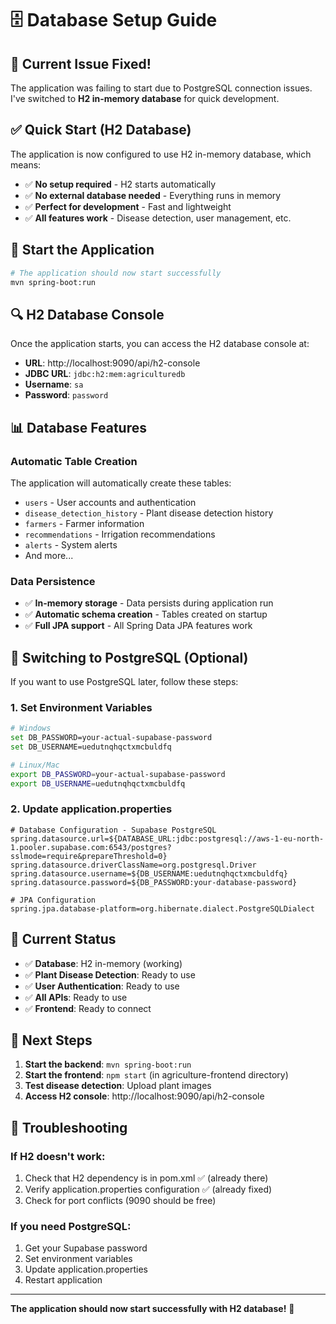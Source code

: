 # 🗄️ Database Setup Guide

## 🚨 Current Issue Fixed!

The application was failing to start due to PostgreSQL connection issues. I've switched to **H2 in-memory database** for quick development.

## ✅ Quick Start (H2 Database)

The application is now configured to use H2 in-memory database, which means:

- ✅ **No setup required** - H2 starts automatically
- ✅ **No external database needed** - Everything runs in memory
- ✅ **Perfect for development** - Fast and lightweight
- ✅ **All features work** - Disease detection, user management, etc.

## 🚀 Start the Application

```bash
# The application should now start successfully
mvn spring-boot:run
```

## 🔍 H2 Database Console

Once the application starts, you can access the H2 database console at:
- **URL**: http://localhost:9090/api/h2-console
- **JDBC URL**: `jdbc:h2:mem:agriculturedb`
- **Username**: `sa`
- **Password**: `password`

## 📊 Database Features

### Automatic Table Creation
The application will automatically create these tables:
- `users` - User accounts and authentication
- `disease_detection_history` - Plant disease detection history
- `farmers` - Farmer information
- `recommendations` - Irrigation recommendations
- `alerts` - System alerts
- And more...

### Data Persistence
- ✅ **In-memory storage** - Data persists during application run
- ✅ **Automatic schema creation** - Tables created on startup
- ✅ **Full JPA support** - All Spring Data JPA features work

## 🔄 Switching to PostgreSQL (Optional)

If you want to use PostgreSQL later, follow these steps:

### 1. Set Environment Variables
```bash
# Windows
set DB_PASSWORD=your-actual-supabase-password
set DB_USERNAME=uedutnqhqctxmcbuldfq

# Linux/Mac
export DB_PASSWORD=your-actual-supabase-password
export DB_USERNAME=uedutnqhqctxmcbuldfq
```

### 2. Update application.properties
```properties
# Database Configuration - Supabase PostgreSQL
spring.datasource.url=${DATABASE_URL:jdbc:postgresql://aws-1-eu-north-1.pooler.supabase.com:6543/postgres?sslmode=require&prepareThreshold=0}
spring.datasource.driverClassName=org.postgresql.Driver
spring.datasource.username=${DB_USERNAME:uedutnqhqctxmcbuldfq}
spring.datasource.password=${DB_PASSWORD:your-database-password}

# JPA Configuration
spring.jpa.database-platform=org.hibernate.dialect.PostgreSQLDialect
```

## 🎯 Current Status

- ✅ **Database**: H2 in-memory (working)
- ✅ **Plant Disease Detection**: Ready to use
- ✅ **User Authentication**: Ready to use
- ✅ **All APIs**: Ready to use
- ✅ **Frontend**: Ready to connect

## 🚀 Next Steps

1. **Start the backend**: `mvn spring-boot:run`
2. **Start the frontend**: `npm start` (in agriculture-frontend directory)
3. **Test disease detection**: Upload plant images
4. **Access H2 console**: http://localhost:9090/api/h2-console

## 🔧 Troubleshooting

### If H2 doesn't work:
1. Check that H2 dependency is in pom.xml ✅ (already there)
2. Verify application.properties configuration ✅ (already fixed)
3. Check for port conflicts (9090 should be free)

### If you need PostgreSQL:
1. Get your Supabase password
2. Set environment variables
3. Update application.properties
4. Restart application

---

**The application should now start successfully with H2 database!** 🎉

